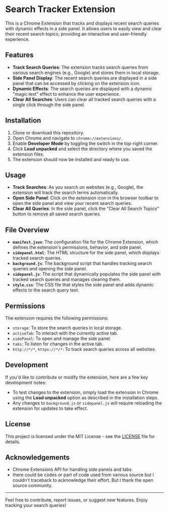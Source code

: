 # Search Tracker Extension

This is a Chrome Extension that tracks and displays recent search queries with dynamic effects in a side panel. It allows users to easily view and clear their recent search topics, providing an interactive and user-friendly experience.

## Features

- **Track Search Queries**: The extension tracks search queries from various search engines (e.g., Google) and stores them in local storage.
- **Side Panel Display**: The recent search queries are displayed in a side panel that can be accessed by clicking on the extension icon.
- **Dynamic Effects**: The search queries are displayed with a dynamic "magic text" effect to enhance the user experience.
- **Clear All Searches**: Users can clear all tracked search queries with a single click through the side panel.
  
## Installation

1. Clone or download this repository.
2. Open Chrome and navigate to `chrome://extensions/`.
3. Enable **Developer Mode** by toggling the switch in the top-right corner.
4. Click **Load unpacked** and select the directory where you saved the extension files.
5. The extension should now be installed and ready to use.

## Usage

- **Track Searches**: As you search on websites (e.g., Google), the extension will track the search terms automatically.
- **Open Side Panel**: Click on the extension icon in the browser toolbar to open the side panel and view your recent search queries.
- **Clear All Queries**: In the side panel, click the "Clear All Search Topics" button to remove all saved search queries.

## File Overview

- **`manifest.json`**: The configuration file for the Chrome Extension, which defines the extension's permissions, behavior, and side panel.
- **`sidepanel.html`**: The HTML structure for the side panel, which displays tracked search queries.
- **`background.js`**: The background script that handles tracking search queries and opening the side panel.
- **`sidepanel.js`**: The script that dynamically populates the side panel with tracked search queries and manages clearing them.
- **`style.css`**: The CSS file that styles the side panel and adds dynamic effects to the search query text.

## Permissions

The extension requires the following permissions:
- `storage`: To store the search queries in local storage.
- `activeTab`: To interact with the currently active tab.
- `sidePanel`: To open and manage the side panel.
- `tabs`: To listen for changes in the active tab.
- `http://*/*`, `https://*/*`: To track search queries across all websites.

## Development

If you'd like to contribute or modify the extension, here are a few key development notes:

- To test changes to the extension, simply load the extension in Chrome using the **Load unpacked** option as described in the installation steps.
- Any changes to `background.js` or `sidepanel.js` will require reloading the extension for updates to take effect.

## License

This project is licensed under the MIT License - see the [LICENSE](LICENSE) file for details.

## Acknowledgements

- Chrome Extensions API for handling side panels and tabs.
- there could be codes or part of code used from various source but I couldn't traceback to acknowledge their effort. But I thank the open source community.

---

Feel free to contribute, report issues, or suggest new features. Enjoy tracking your search queries!
